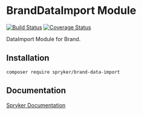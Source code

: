 # BrandDataImport Module
[![Build Status](https://travis-ci.org/spryker/brand-data-import.svg)](https://travis-ci.org/spryker/brand-data-import)
[![Coverage Status](https://coveralls.io/repos/github/spryker/brand-data-import/badge.svg)](https://coveralls.io/github/spryker/brand-data-import)

DataImport Module for Brand.

## Installation

```
composer require spryker/brand-data-import
```

## Documentation

[Spryker Documentation](https://academy.spryker.com/developing_with_spryker/module_guide/modules.html)
